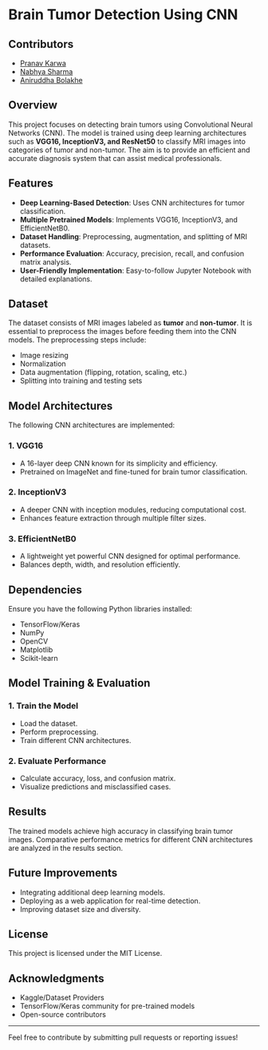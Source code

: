 # Brain Tumor Detection Using CNN

## Contributors
- [Pranav Karwa](https://github.com/PranavKarwa2004) 
- [Nabhya Sharma](https://github.com/NabhyaIoT2026)
- [Aniruddha Bolakhe](https://github.com/AniruddhaBolakhe)

## Overview
This project focuses on detecting brain tumors using Convolutional Neural Networks (CNN). The model is trained using deep learning architectures such as **VGG16, InceptionV3, and ResNet50** to classify MRI images into categories of tumor and non-tumor. The aim is to provide an efficient and accurate diagnosis system that can assist medical professionals.

## Features
- **Deep Learning-Based Detection**: Uses CNN architectures for tumor classification.
- **Multiple Pretrained Models**: Implements VGG16, InceptionV3, and EfficientNetB0.
- **Dataset Handling**: Preprocessing, augmentation, and splitting of MRI datasets.
- **Performance Evaluation**: Accuracy, precision, recall, and confusion matrix analysis.
- **User-Friendly Implementation**: Easy-to-follow Jupyter Notebook with detailed explanations.

## Dataset
The dataset consists of MRI images labeled as **tumor** and **non-tumor**. It is essential to preprocess the images before feeding them into the CNN models. The preprocessing steps include:
- Image resizing
- Normalization
- Data augmentation (flipping, rotation, scaling, etc.)
- Splitting into training and testing sets

## Model Architectures
The following CNN architectures are implemented:

### 1. **VGG16**
- A 16-layer deep CNN known for its simplicity and efficiency.
- Pretrained on ImageNet and fine-tuned for brain tumor classification.

### 2. **InceptionV3**
- A deeper CNN with inception modules, reducing computational cost.
- Enhances feature extraction through multiple filter sizes.

### 3. **EfficientNetB0**
- A lightweight yet powerful CNN designed for optimal performance.
- Balances depth, width, and resolution efficiently.

## Dependencies
Ensure you have the following Python libraries installed:
- TensorFlow/Keras
- NumPy
- OpenCV
- Matplotlib
- Scikit-learn

## Model Training & Evaluation
### 1. **Train the Model**
- Load the dataset.
- Perform preprocessing.
- Train different CNN architectures.

### 2. **Evaluate Performance**
- Calculate accuracy, loss, and confusion matrix.
- Visualize predictions and misclassified cases.

## Results
The trained models achieve high accuracy in classifying brain tumor images. Comparative performance metrics for different CNN architectures are analyzed in the results section.

## Future Improvements
- Integrating additional deep learning models.
- Deploying as a web application for real-time detection.
- Improving dataset size and diversity.

## License
This project is licensed under the MIT License.

## Acknowledgments
- Kaggle/Dataset Providers
- TensorFlow/Keras community for pre-trained models
- Open-source contributors

---
Feel free to contribute by submitting pull requests or reporting issues!


